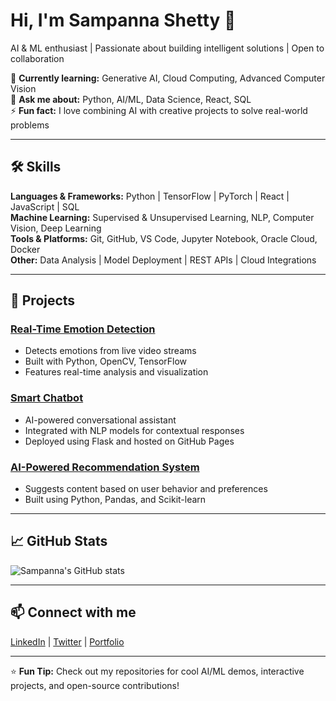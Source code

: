 # Hi, I'm Sampanna Shetty 👋
AI & ML enthusiast | Passionate about building intelligent solutions | Open to collaboration  

🌱 **Currently learning:** Generative AI, Cloud Computing, Advanced Computer Vision  
💬 **Ask me about:** Python, AI/ML, Data Science, React, SQL  
⚡ **Fun fact:** I love combining AI with creative projects to solve real-world problems  

---

## 🛠 Skills

**Languages & Frameworks:** Python | TensorFlow | PyTorch | React | JavaScript | SQL  
**Machine Learning:** Supervised & Unsupervised Learning, NLP, Computer Vision, Deep Learning  
**Tools & Platforms:** Git, GitHub, VS Code, Jupyter Notebook, Oracle Cloud, Docker  
**Other:** Data Analysis | Model Deployment | REST APIs | Cloud Integrations  

---

## 🚀 Projects

### [Real-Time Emotion Detection](YOUR_REPO_LINK)
- Detects emotions from live video streams  
- Built with Python, OpenCV, TensorFlow  
- Features real-time analysis and visualization  

### [Smart Chatbot](YOUR_REPO_LINK)
- AI-powered conversational assistant  
- Integrated with NLP models for contextual responses  
- Deployed using Flask and hosted on GitHub Pages  

### [AI-Powered Recommendation System](YOUR_REPO_LINK)
- Suggests content based on user behavior and preferences  
- Built using Python, Pandas, and Scikit-learn  

---

## 📈 GitHub Stats
![Sampanna's GitHub stats](https://github-readme-stats.vercel.app/api?username=SAMSHETTY0806&show_icons=true&theme=radical)

---

## 📫 Connect with me
[LinkedIn](YOUR_LINKEDIN) | [Twitter](YOUR_TWITTER) | [Portfolio](YOUR_PORTFOLIO)

---

⭐ **Fun Tip:** Check out my repositories for cool AI/ML demos, interactive projects, and open-source contributions!
